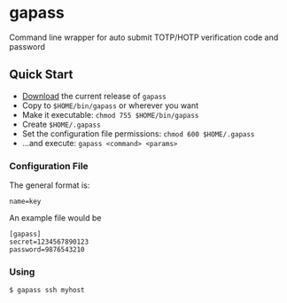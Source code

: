 # gapass
Command line wrapper for auto submit TOTP/HOTP verification code and password

## Quick Start
- [Download](https://github.com/yavitalic/gapass.git) the current release of `gapass`
- Copy to `$HOME/bin/gapass` or wherever you want
- Make it executable: `chmod 755 $HOME/bin/gapass`
- Create `$HOME/.gapass`
- Set the configuration file permissions: `chmod 600 $HOME/.gapass`
- ...and execute: `gapass <command> <params>`

### Configuration File
The general format is:
```
name=key
```
An example file would be
```
[gapass]
secret=1234567890123
password=9876543210
```

### Using
```
$ gapass ssh myhost
```
